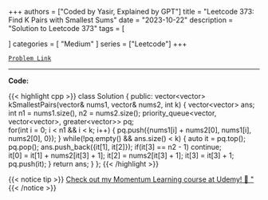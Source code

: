 
+++
authors = ["Coded by Yasir, Explained by GPT"]
title = "Leetcode 373: Find K Pairs with Smallest Sums"
date = "2023-10-22"
description = "Solution to Leetcode 373"
tags = [
    
]
categories = [
    "Medium"
]
series = ["Leetcode"]
+++



[`Problem Link`](https://leetcode.com/problems/find-k-pairs-with-smallest-sums/description/)

---

**Code:**

{{< highlight cpp >}}
class Solution {
public:
    vector<vector<int>> kSmallestPairs(vector<int>& nums1, vector<int>& nums2, int k) {
        vector<vector<int>> ans;
        int n1 = nums1.size(), n2 = nums2.size();
        priority_queue<vector<int>, vector<vector<int>>, greater<vector<int>>> pq;        
        for(int i = 0; i < n1 && i < k; i++) {
            pq.push({nums1[i] + nums2[0], nums1[i], nums2[0], 0});
        }
        while(!pq.empty() && ans.size() < k) {
            auto it = pq.top();
            pq.pop();
            ans.push_back({it[1], it[2]});
            if(it[3] == n2 - 1) continue;            
            it[0] = it[1] + nums2[it[3] + 1];
            it[2] = nums2[it[3] + 1];
            it[3] = it[3] + 1;
            pq.push(it);
        }
        return ans;
    }
};
{{< /highlight >}}


{{< notice tip >}}
[Check out my Momentum Learning course at Udemy! 🚀 "](https://www.udemy.com/course/blind-75-the-data-structures-and-algorithms-essentials/)
{{< /notice >}}

